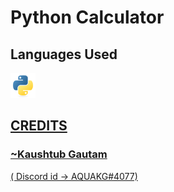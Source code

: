  <h1> Python Calculator </h1>


<h2> Languages Used </h2>
<a href="https://www.python.org" target="_blank"> <img src="https://raw.githubusercontent.com/devicons/devicon/master/icons/python/python-original.svg" alt="python" width="40" height="40"/>


<h2> CREDITS </h2>
<h3>~Kaushtub Gautam </h3> ( Discord id -> AQUAKG#4077)
